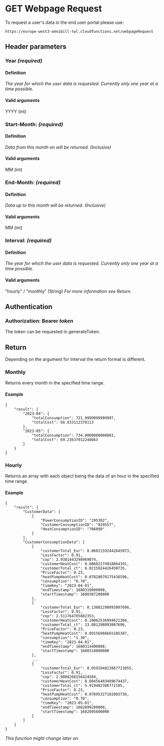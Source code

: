 # **GET** Webpage Request
To request a user's data in the end user portal please use:
```
https://europe-west3-omnibill-twl.cloudfunctions.net/webpageRequest
```
## Header parameters

### Year *(required)* 
#### Definition
*The year for which the user data is requested. Currently only one year at a time possible.*
#### Valid arguments
YYYY (int)

### Start-Month: *(required)*
#### Definition
*Data from this month on will be returned. (Inclusive)*
#### Valid arguments
MM (int)

### End-Month: *(required)*
#### Definition
*Data up to this month will be returned. (Inclusive)*
#### Valid arguments
MM (int)

### Interval: *(required)*
#### Definition
*The year for which the user data is requested. Currently only one year at a time possible.*
#### Valid arguments
"hourly" / "monthly" (String)
*For more information see Return.*

## Authentication
### Authorization: Bearer *token*
The token can be requested in generateToken.

## Return
Depending on the argument for Interval the return format is different.
### Monthly
Returns every month in the specified time range.
#### Example
```Code
{
    "result": {
        "2023-04": {
            "totalConsumption": 721.9999999999997,
            "totalCost": 68.033112378113
        },
        "2023-05": {
            "totalConsumption": 734.0000000000003,
            "totalCost": 69.23637012248663
        }
    }
}
```
### Hourly
Returns an array with each object being the data of an hour in the specified time range.
#### Example
```Code
{
    "result": {
        "CustomerData": [
            {
                "PowerConsumptionID": "295302",
                "CustomerConsumptionID": "929557",
                "HeatConsumptionID": "706099"
            }
        ],
        "CustomerConsumptionData": [
            {
                "customerTotal_Eur": 0.06021592442645073,
                "LossFactor": 0.91,
                "cop": 2.9381443298969074,
                "customerHeatCost": 0.08602274918064391,
                "customerTotal_ct": 6.0215924426450735,
                "PriceFactor": 0.23,
                "heatPumpHeatCost": 0.07828070175438596,
                "consumption": "0.70",
                "timeKey": "2023-04-01",
                "endTimestamp": 1680310800000,
                "startTimestamp": 1680307200000
            },
            {
                "customerTotal_Eur": 0.13081298093007696,
                "LossFactor": 0.91,
                "cop": 2.511764705882353,
                "customerHeatCost": 0.10062536994621304,
                "customerTotal_ct": 13.081298093007696,
                "PriceFactor": 0.23,
                "heatPumpHeatCost": 0.09156908665105387,
                "consumption": "1.30",
                "timeKey": "2023-04-01",
                "endTimestamp": 1680314400000,
                "startTimestamp": 1680310800000
            },
			...
			{
                "customerTotal_Eur": 0.059194823867721055,
                "LossFactor": 0.91,
                "cop": 2.9888268156424584,
                "customerHeatCost": 0.08456403409674437,
                "customerTotal_ct": 5.919482386772105,
                "PriceFactor": 0.23,
                "heatPumpHeatCost": 0.07695327102803738,
                "consumption": "0.70",
                "timeKey": "2023-05-01",
                "endTimestamp": 1682899200000,
                "startTimestamp": 1682895600000
            }
        ]
    }
}
```

*This function might change later on.*
